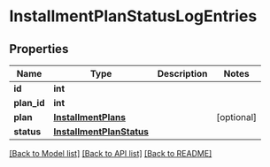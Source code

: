 # InstallmentPlanStatusLogEntries

## Properties
Name | Type | Description | Notes
------------ | ------------- | ------------- | -------------
**id** | **int** |  | 
**plan_id** | **int** |  | 
**plan** | [**InstallmentPlans**](InstallmentPlans.md) |  | [optional] 
**status** | [**InstallmentPlanStatus**](InstallmentPlanStatus.md) |  | 

[[Back to Model list]](../README.md#documentation-for-models) [[Back to API list]](../README.md#documentation-for-api-endpoints) [[Back to README]](../README.md)


